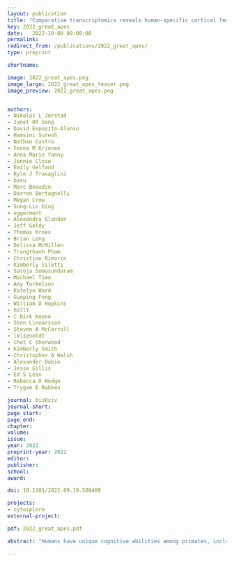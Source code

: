 ```yaml
---
layout: publication
title: "Comparative transcriptomics reveals human-specific cortical features"
key: 2022_great_apes
date:   2022-10-08 00:00:00
permalink: 
redirect_from: /publications/2022_great_apes/
type: preprint

shortname: 

image: 2022_great_apes.png
image_large: 2022_great_apes_teaser.png
image_preview: 2022_great_apes.png


authors:
- Nikolas L Jorstad
- Janet HT Song
- David Exposito-Alonso
- Hamsini Suresh
- Nathan Castro
- Fenna M Krienen
- Anna Marie Yanny
- Jennie Close
- Emily Gelfand
- Kyle J Travaglini
- basu
- Marc Beaudin
- Darren Bertagnolli
- Megan Crow
- Song-Lin Ding
- eggermont
- Alexandra Glandon
- Jeff Goldy
- Thomas Kroes
- Brian Long
- Delissa McMillen
- Trangthanh Pham
- Christine Rimorin
- Kimberly Siletti
- Saroja Somasundaram
- Michael Tieu
- Amy Torkelson
- Katelyn Ward
- Guoping Feng
- William D Hopkins
- hollt
- C Dirk Keene
- Sten Linnarsson
- Steven A McCarroll
- lelieveldt
- Chet C Sherwood
- Kimberly Smith
- Christopher A Walsh
- Alexander Dobin
- Jesse Gillis
- Ed S Lein
- Rebecca D Hodge
- Trygve E Bakken

journal: bioRxiv
journal-short: 
page_start: 
page_end: 
chapter:
volume: 
issue:
year: 2022
preprint-year: 2022
editor:
publisher:
school:
award:

doi: 10.1101/2022.09.19.508480

projects:
- cytosplore
external-project:

pdf: 2022_great_apes.pdf

abstract: "Humans have unique cognitive abilities among primates, including language, but their molecular, cellular, and circuit substrates are poorly understood. We used comparative single nucleus transcriptomics in adult humans, chimpanzees, gorillas, rhesus macaques, and common marmosets from the middle temporal gyrus (MTG) to understand human-specific features of cellular and molecular organization. Human, chimpanzee, and gorilla MTG showed highly similar cell type composition and laminar organization, and a large shift in proportions of deep layer intratelencephalic-projecting neurons compared to macaque and marmoset. Species differences in gene expression generally mirrored evolutionary distance and were seen in all cell types, although chimpanzees were more similar to gorillas than humans, consistent with faster divergence along the human lineage. Microglia, astrocytes, and oligodendrocytes showed accelerated gene expression changes compared to neurons or oligodendrocyte precursor cells, indicating either relaxed evolutionary constraints or positive selection in these cell types. Only a few hundred genes showed human-specific patterning in all or specific cell types, and were significantly enriched near human accelerated regions (HARs) and conserved deletions (hCONDELS) and in cell adhesion and intercellular signaling pathways. These results suggest that relatively few cellular and molecular changes uniquely define adult human cortical structure, particularly by affecting circuit connectivity and glial cell function."

---
```

